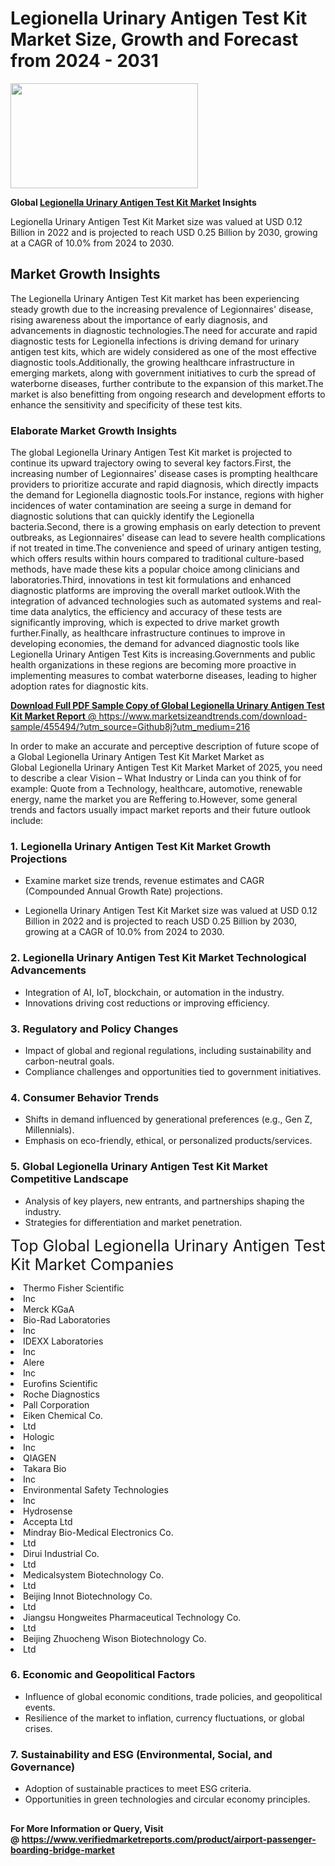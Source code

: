 <H1>Legionella Urinary Antigen Test Kit Market Size, Growth and Forecast from 2024 - 2031</H1><img class="aligncenter size-medium wp-image-584254" src="https://thirdeyenews.in/wp-content/uploads/2024/09/Global-Market-Research-300x168.jpeg" alt="" width="300" height="168" /><p><strong>Global&nbsp;<a href="https://www.marketsizeandtrends.com/download-sample/455494/?utm_source=Github8j?utm_medium=216">Legionella Urinary Antigen Test Kit Market</a> Insights</strong></p><p>Legionella Urinary Antigen Test Kit Market size was valued at USD 0.12 Billion in 2022 and is projected to reach USD 0.25 Billion by 2030, growing at a CAGR of 10.0% from 2024 to 2030.</p><p><h2>Market Growth Insights</h2> The Legionella Urinary Antigen Test Kit market has been experiencing steady growth due to the increasing prevalence of Legionnaires' disease, rising awareness about the importance of early diagnosis, and advancements in diagnostic technologies.The need for accurate and rapid diagnostic tests for Legionella infections is driving demand for urinary antigen test kits, which are widely considered as one of the most effective diagnostic tools.Additionally, the growing healthcare infrastructure in emerging markets, along with government initiatives to curb the spread of waterborne diseases, further contribute to the expansion of this market.The market is also benefitting from ongoing research and development efforts to enhance the sensitivity and specificity of these test kits.<p><a href="download_sample_link"></a></p> <h3>Elaborate Market Growth Insights</h3> The global Legionella Urinary Antigen Test Kit market is projected to continue its upward trajectory owing to several key factors.First, the increasing number of Legionnaires' disease cases is prompting healthcare providers to prioritize accurate and rapid diagnosis, which directly impacts the demand for Legionella diagnostic tools.For instance, regions with higher incidences of water contamination are seeing a surge in demand for diagnostic solutions that can quickly identify the Legionella bacteria.Second, there is a growing emphasis on early detection to prevent outbreaks, as Legionnaires' disease can lead to severe health complications if not treated in time.The convenience and speed of urinary antigen testing, which offers results within hours compared to traditional culture-based methods, have made these kits a popular choice among clinicians and laboratories.Third, innovations in test kit formulations and enhanced diagnostic platforms are improving the overall market outlook.With the integration of advanced technologies such as automated systems and real-time data analytics, the efficiency and accuracy of these tests are significantly improving, which is expected to drive market growth further.Finally, as healthcare infrastructure continues to improve in developing economies, the demand for advanced diagnostic tools like Legionella Urinary Antigen Test Kits is increasing.Governments and public health organizations in these regions are becoming more proactive in implementing measures to combat waterborne diseases, leading to higher adoption rates for diagnostic kits.<p><a href="get_more_info_link"></p><p><span class=""><strong>Download Full PDF Sample Copy of Global Legionella Urinary Antigen Test Kit Market Report</strong> @ <a href="https://www.marketsizeandtrends.com/download-sample/455494/?utm_source=Github8j?utm_medium=216" target="_blank">https://www.marketsizeandtrends.com/download-sample/455494/?utm_source=Github8j?utm_medium=216</a></span></p><p>In order to make an accurate and perceptive description of future scope of a Global&nbsp;Legionella Urinary Antigen Test Kit Market Market as Global&nbsp;Legionella Urinary Antigen Test Kit Market Market of 2025, you need to describe a clear Vision &ndash; What Industry or Linda can you think of for example: Quote from a Technology, healthcare, automotive, renewable energy, name the market you are Reffering to.However, some general trends and factors usually impact market reports and their future outlook include:</p><h3>1.&nbsp;<strong>Legionella Urinary Antigen Test Kit Market Growth Projections</strong></h3><ul><li>Examine market size trends, revenue estimates and CAGR (Compounded Annual Growth Rate) projections.</li><li><p>Legionella Urinary Antigen Test Kit Market size was valued at USD 0.12 Billion in 2022 and is projected to reach USD 0.25 Billion by 2030, growing at a CAGR of 10.0% from 2024 to 2030.</p></li></ul><h3>2.&nbsp;<strong>Legionella Urinary Antigen Test Kit Market Technological Advancements</strong></h3><ul><li>Integration of AI, IoT, blockchain, or automation in the industry.</li><li>Innovations driving cost reductions or improving efficiency.</li></ul><h3>3.&nbsp;<strong>Regulatory and Policy Changes</strong></h3><ul><li>Impact of global and regional regulations, including sustainability and carbon-neutral goals.</li><li>Compliance challenges and opportunities tied to government initiatives.</li></ul><h3>4.&nbsp;<strong>Consumer Behavior Trends</strong></h3><ul><li>Shifts in demand influenced by generational preferences (e.g., Gen Z, Millennials).</li><li>Emphasis on eco-friendly, ethical, or personalized products/services.</li></ul><h3>5.&nbsp;<strong>Global Legionella Urinary Antigen Test Kit Market Competitive Landscape</strong></h3><ul><li>Analysis of key players, new entrants, and partnerships shaping the industry.</li><li>Strategies for differentiation and market penetration.</li></ul><p data-pm-slice="1 1 []"><span style="color: inherit; font-family: inherit; font-size: 25px;">Top Global Legionella Urinary Antigen Test Kit Market Companies</span></p><div class="" data-test-id=""><p><li>Thermo Fisher Scientific</li><li> Inc</li><li> Merck KGaA</li><li> Bio-Rad Laboratories</li><li> Inc</li><li> IDEXX Laboratories</li><li> Inc</li><li> Alere</li><li> Inc</li><li> Eurofins Scientific</li><li> Roche Diagnostics</li><li> Pall Corporation</li><li> Eiken Chemical Co.</li><li> Ltd</li><li> Hologic</li><li> Inc</li><li> QIAGEN</li><li> Takara Bio</li><li> Inc</li><li> Environmental Safety Technologies</li><li> Inc</li><li> Hydrosense</li><li> Accepta Ltd</li><li> Mindray Bio-Medical Electronics Co.</li><li> Ltd</li><li> Dirui Industrial Co.</li><li>Ltd</li><li> Medicalsystem Biotechnology Co.</li><li>Ltd</li><li> Beijing Innot Biotechnology Co.</li><li> Ltd</li><li> Jiangsu Hongweites Pharmaceutical Technology Co.</li><li> Ltd</li><li> Beijing Zhuocheng Wison Biotechnology Co.</li><li> Ltd</li></p></div><h3>6.&nbsp;<strong>Economic and Geopolitical Factors</strong></h3><ul><li>Influence of global economic conditions, trade policies, and geopolitical events.</li><li>Resilience of the market to inflation, currency fluctuations, or global crises.</li></ul><h3>7.&nbsp;<strong>Sustainability and ESG (Environmental, Social, and Governance)</strong></h3><ul><li>Adoption of sustainable practices to meet ESG criteria.</li><li>Opportunities in green technologies and circular economy principles.</li></ul><h2><strong style="font-size: 14px;">For More Information or Query, Visit @&nbsp;</strong><a style="background-color: #ffffff; font-size: 14px;" href="https://www.marketsizeandtrends.com/report/legionella-urinary-antigen-test-kit-market/" target="_blank">https://www.verifiedmarketreports.com/product/airport-passenger-boarding-bridge-market</a></h2>